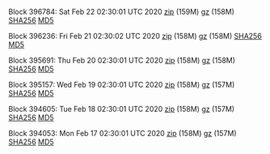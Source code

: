 Block 396784: Sat Feb 22 02:30:01 UTC 2020 [zip](https://files.01coin.io/mainnet/2020-02-22/bootstrap.dat.zip) (159M) [gz](https://files.01coin.io/mainnet/2020-02-22/bootstrap.dat.tar.gz) (158M) [SHA256](https://files.01coin.io/mainnet/2020-02-22/sha256.txt) [MD5](https://files.01coin.io/mainnet/2020-02-22/md5.txt)

Block 396236: Fri Feb 21 02:30:02 UTC 2020 [zip](https://files.01coin.io/mainnet/2020-02-21/bootstrap.dat.zip) (158M) [gz](https://files.01coin.io/mainnet/2020-02-21/bootstrap.dat.tar.gz) (158M) [SHA256](https://files.01coin.io/mainnet/2020-02-21/sha256.txt) [MD5](https://files.01coin.io/mainnet/2020-02-21/md5.txt)

Block 395691: Thu Feb 20 02:30:01 UTC 2020 [zip](https://files.01coin.io/mainnet/2020-02-20/bootstrap.dat.zip) (158M) [gz](https://files.01coin.io/mainnet/2020-02-20/bootstrap.dat.tar.gz) (158M) [SHA256](https://files.01coin.io/mainnet/2020-02-20/sha256.txt) [MD5](https://files.01coin.io/mainnet/2020-02-20/md5.txt)

Block 395157: Wed Feb 19 02:30:01 UTC 2020 [zip](https://files.01coin.io/mainnet/2020-02-19/bootstrap.dat.zip) (158M) [gz](https://files.01coin.io/mainnet/2020-02-19/bootstrap.dat.tar.gz) (157M) [SHA256](https://files.01coin.io/mainnet/2020-02-19/sha256.txt) [MD5](https://files.01coin.io/mainnet/2020-02-19/md5.txt)

Block 394605: Tue Feb 18 02:30:01 UTC 2020 [zip](https://files.01coin.io/mainnet/2020-02-18/bootstrap.dat.zip) (158M) [gz](https://files.01coin.io/mainnet/2020-02-18/bootstrap.dat.tar.gz) (157M) [SHA256](https://files.01coin.io/mainnet/2020-02-18/sha256.txt) [MD5](https://files.01coin.io/mainnet/2020-02-18/md5.txt)

Block 394053: Mon Feb 17 02:30:01 UTC 2020 [zip](https://files.01coin.io/mainnet/2020-02-17/bootstrap.dat.zip) (158M) [gz](https://files.01coin.io/mainnet/2020-02-17/bootstrap.dat.tar.gz) (157M) [SHA256](https://files.01coin.io/mainnet/2020-02-17/sha256.txt) [MD5](https://files.01coin.io/mainnet/2020-02-17/md5.txt)
